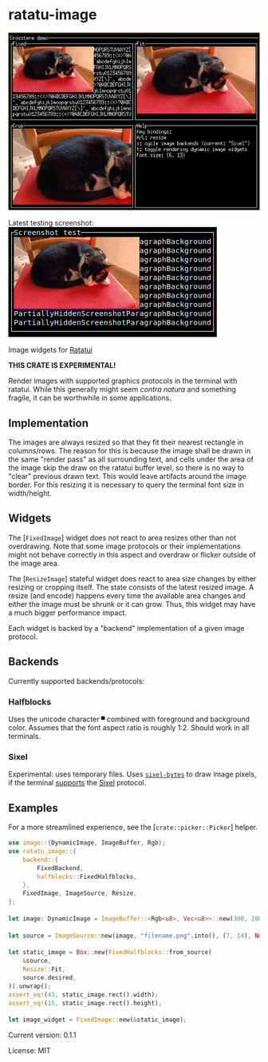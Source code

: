 # ratatu-image

![Screenshot](./assets/Screenshot.png)

Latest testing screenshot:
![Testing screenshot](./assets/test_screenshot.png)

Image widgets for [Ratatui]

[Ratatui]: https://github.com/tui-rs-revival/ratatui

**THIS CRATE IS EXPERIMENTAL!**

Render images with supported graphics protocols in the terminal with ratatui.
While this generally might seem *contra natura* and something fragile, it can be worthwhile in
some applications.

## Implementation

The images are always resized so that they fit their nearest rectangle in columns/rows.
The reason for this is because the image shall be drawn in the same "render pass" as all
surrounding text, and cells under the area of the image skip the draw on the ratatui buffer
level, so there is no way to "clear" previous drawn text. This would leave artifacts around the
image border.
For this resizing it is necessary to query the terminal font size in width/height.

## Widgets

The [`FixedImage`] widget does not react to area resizes other than not overdrawing. Note that
some image protocols or their implementations might not behave correctly in this aspect and
overdraw or flicker outside of the image area.

The [`ResizeImage`] stateful widget does react to area size changes by either resizing or
cropping itself. The state consists of the latest resized image. A resize (and encode) happens
every time the available area changes and either the image must be shrunk or it can grow. Thus,
this widget may have a much bigger performance impact.

Each widget is backed by a "backend" implementation of a given image protocol.

## Backends

Currently supported backends/protocols:

### Halfblocks
Uses the unicode character `▀` combined with foreground and background color. Assumes that the
font aspect ratio is roughly 1:2. Should work in all terminals.
### Sixel
Experimental: uses temporary files.
Uses [`sixel-bytes`] to draw image pixels, if the terminal [supports] the [Sixel] protocol.

[`sixel-bytes`]: https://github.com/benjajaja/sixel-bytes
[supports]: https://arewesixelyet.com
[Sixel]: https://en.wikipedia.org/wiki/Sixel

## Examples

For a more streamlined experience, see the [`crate::picker::Picker`] helper.

```rust
use image::{DynamicImage, ImageBuffer, Rgb};
use ratatu_image::{
    backend::{
        FixedBackend,
        halfblocks::FixedHalfblocks,
    },
    FixedImage, ImageSource, Resize,
};

let image: DynamicImage = ImageBuffer::<Rgb<u8>, Vec<u8>>::new(300, 200).into();

let source = ImageSource::new(image, "filename.png".into(), (7, 14), None);

let static_image = Box::new(FixedHalfblocks::from_source(
    &source,
    Resize::Fit,
    source.desired,
)).unwrap();
assert_eq!(43, static_image.rect().width);
assert_eq!(15, static_image.rect().height);

let image_widget = FixedImage::new(&static_image);
```

Current version: 0.1.1

License: MIT

